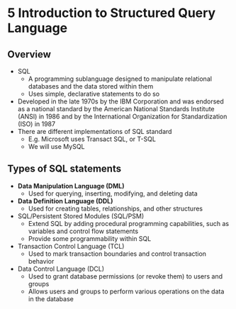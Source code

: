 # 5 Introduction to Structured Query Language
## Overview
- SQL 
	- A programming sublanguage designed to manipulate relational databases and the data stored within them
	- Uses simple, declarative statements to do so
- Developed in the late 1970s by the IBM Corporation and was endorsed as a national standard by the American National Standards Institute (ANSI) in 1986 and by the International Organization for Standardization (ISO) in 1987
- There are different implementations of SQL standard
	- E.g. Microsoft uses Transact SQL, or T-SQL
	- We will use MySQL
## Types of SQL statements
- **Data Manipulation Language (DML)**
	- Used for querying, inserting, modifying, and deleting data
- **Data Definition Language (DDL)**
	- Used for creating tables, relationships, and other structures
- SQL/Persistent Stored Modules (SQL/PSM)
	- Extend SQL by adding procedural programming capabilities, such as variables and control flow statements
	- Provide some programmability within SQL
- Transaction Control Language (TCL)
	- Used to mark transaction boundaries and control transaction behavior
- Data Control Language (DCL)
	- Used to grant database permissions (or revoke them) to users and groups
	- Allows users and groups to perform various operations on the data in the database